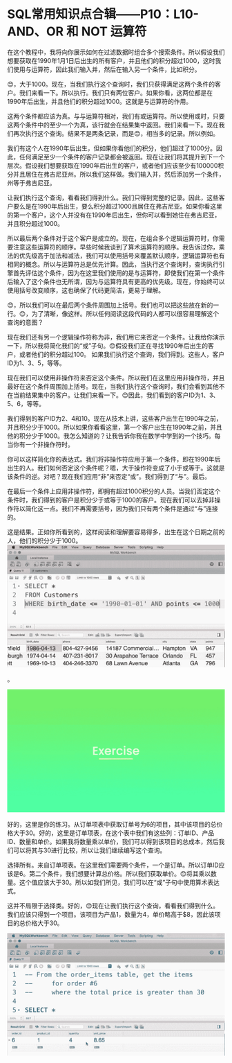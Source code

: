 # SQL常用知识点合辑——P10：L10- AND、OR 和 NOT 运算符 

在这个教程中，我将向你展示如何在过滤数据时组合多个搜索条件。所以假设我们想要获取在1990年1月1日后出生的所有客户，并且他们的积分超过1000，这时我们使用与运算符，因此我们输入并，然后在输入另一个条件，比如积分。

😊，大于1000。现在，当我们执行这个查询时，我们只获得满足这两个条件的客户。我们来看一下。所以执行。我们只有两位客户。如果你看，这两位都是在1990年后出生，并且他们的积分超过1000。这就是与运算符的作用。

这两个条件都应该为真。与与运算符相对，我们有或运算符。所以使用或时，只要这两个条件中的至少一个为真，该行就会在结果集中返回。我们来看一下。现在我们再次执行这个查询。结果不是两条记录，而是😊，相当多的记录。所以例如。

我们有这个人在1990年后出生，但如果你看他们的积分，他们超过了1000分。因此，任何满足至少一个条件的客户记录都会被返回。现在让我们将其提升到下一个层次。假设我们想要获取在1990年后出生的客户，或者他们应该至少有100000积分并且居住在弗吉尼亚州。所以我们这样做。我们输入并，然后添加另一个条件，州等于弗吉尼亚。

让我们执行这个查询，看看我们得到什么。我们只得到完整的记录。因此，这些客户要么是在1990年后出生，要么积分超过1000且居住在弗吉尼亚。如果你看这里的第一个客户，这个人并没有在1990年后出生，但你可以看到她住在弗吉尼亚，并且积分超过1000。

所以最后两个条件对于这个客户是成立的。现在，在组合多个逻辑运算符时，你需要注意这些运算符的顺序。早些时候我谈到了算术运算符的顺序。我告诉过你，乘法的优先级高于加法和减法，我们可以使用括号来覆盖默认顺序，逻辑运算符也有相同的概念。所以与运算符总是优先计算。因此，当执行这个查询时，查询执行引擎首先评估这个条件，因为在这里我们使用的是与运算符，即使我们在第一个条件后输入了这个条件也无所谓，因为与运算符具有更高的优先级。现在，你始终可以使用括号改变顺序，这也确保了代码更简洁，更易于理解。

😊，所以我们可以在最后两个条件周围加上括号。我们也可以把这些放在新的一行。😊，为了清晰，像这样。所以任何阅读这段代码的人都可以很容易理解这个查询的意图？

现在我们还有另一个逻辑操作符称为非，我们用它来否定一个条件。让我给你演示一下，所以我将简化我们的“或”子句。😊假设我们正在寻找1990年后出生的客户，或者他们的积分超过100。 如果我们执行这个查询，我们得到。这些人，客户ID为1、3、5，等等。

现在我们可以使用非操作符来否定这个条件。所以我们在这里应用非操作符，并且最好在这个条件周围加上括号。现在，当我们执行这个查询时，我们会看到其他不在当前结果集中的客户。让我们来看一下。😊因此，我们看到的客户ID为1、3、5、6，等等。

我们得到的客户ID为2、4和10。现在从技术上讲，这些客户出生在1990年之前，并且积分少于1000。所以如果你看看这里，第一个客户出生在1990年之前，并且他的积分少于1000。我怎么知道的？让我告诉你我在数学中学到的一个技巧。每当你有一个非操作符时。

你可以这样简化你的表达式。我们将非操作符应用于第一个条件，即在1990年后出生的人。我们如何否定这个条件呢？嗯，大于操作符变成了小于或等于。这就是该条件的逆。对吧？现在我们应用“非”来否定“或”。我们得到了“与”。最后。

在最后一个条件上应用非操作符，即拥有超过1000积分的人员。当我们否定这个条件时，我们得到的客户是积分少于或等于1000的客户。现在我们可以去掉非操作符以简化这一点。我们不再需要括号，因为我们只有两个条件是通过“与”连接的。

这是结果。正如你所看到的，这样阅读和理解要容易得多，出生在这个日期之前的人，他们的积分少于1000。![](img/13b5d6507d3427a9bc38b390177c87ae_1.png)

。

![](img/13b5d6507d3427a9bc38b390177c87ae_3.png)

好的，这里是你的练习。从订单项表中获取订单号为6的项目，其中该项目的总价格大于30。好的，这里是订单项表，在这个表中我们有这些列：订单ID、产品ID、数量和单价。如果我将数量乘以单价，我们可以得到该项目的总成本，然后我们可以将其与30进行比较，所以让我们继续编写这个查询。

选择所有。来自订单项表。在这里我们需要两个条件，一个是订单。所以订单ID应该是6。第二个条件，我们想要计算总价格。所以我们获取单价。😊将其乘以数量。这个值应该大于30。所以如我们所见，我们可以在“或”子句中使用算术表达式。

这并不局限于选择类。好的，😊现在让我们执行这个查询，看看我们得到什么。我们应该只得到一个项目。该项目为产品1，数量为4，单价略高于$8，因此该项目的总价格大于30。

![](img/13b5d6507d3427a9bc38b390177c87ae_5.png)
